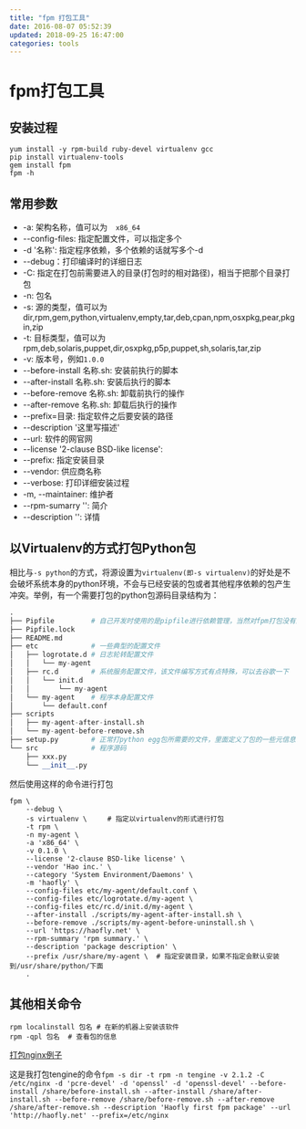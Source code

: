```yaml
---
title: "fpm 打包工具"
date: 2016-08-07 05:52:39
updated: 2018-09-25 16:47:00
categories: tools
---
```


# fpm打包工具

## 安装过程

```shell
yum install -y rpm-build ruby-devel virtualenv gcc
pip install virtualenv-tools 
gem install fpm
fpm -h
```
## 常用参数
- -a: 架构名称，值可以为`  x86_64`
- --config-files: 指定配置文件，可以指定多个
- -d '名称': 指定程序依赖，多个依赖的话就写多个-d
- --debug：打印编译时的详细日志
- -C: 指定在打包前需要进入的目录(打包时的相对路径)，相当于把那个目录打包
- -n: 包名
- -s: 源的类型，值可以为dir,rpm,gem,python,virtualenv,empty,tar,deb,cpan,npm,osxpkg,pear,pkgin,zip
- -t: 目标类型，值可以为rpm,deb,solaris,puppet,dir,osxpkg,p5p,puppet,sh,solaris,tar,zip
- -v: 版本号，例如`1.0.0`
- --before-install 名称.sh: 安装前执行的脚本
- --after-install 名称.sh: 安装后执行的脚本
- --before-remove 名称.sh: 卸载前执行的操作
- --after-remove 名称.sh: 卸载后执行的操作
- --prefix=目录: 指定软件之后要安装的路径
- --description '这里写描述'
- --url: 软件的网官网
- --license '2-clause BSD-like license': 
- --prefix: 指定安装目录
- --vendor: 供应商名称
- --verbose: 打印详细安装过程
- -m, --maintainer: 维护者
- --rpm-sumarry '': 简介
- --description '': 详情

## 以Virtualenv的方式打包Python包

相比与`-s python`的方式，将源设置为`virtualenv(即-s virtualenv)`的好处是不会破坏系统本身的python环境，不会与已经安装的包或者其他程序依赖的包产生冲突。举例，有一个需要打包的python包源码目录结构为：

```python
.
├── Pipfile			# 自己开发时使用的是pipfile进行依赖管理，当然对fpm打包没有影响
├── Pipfile.lock
├── README.md
├── etc				# 一些典型的配置文件
│   ├── logrotate.d	# 日志轮转配置文件
│   │   └── my-agent
│   ├── rc.d		# 系统服务配置文件，该文件编写方式有点特殊，可以去谷歌一下
│   │   └── init.d
│   │       └── my-agent
│   └── my-agent	# 程序本身配置文件
│       └── default.conf
├── scripts
│   ├── my-agent-after-install.sh
│   └── my-agent-before-remove.sh
├── setup.py		# 正常打python egg包所需要的文件，里面定义了包的一些元信息
└── src				# 程序源码
    ├── xxx.py
	└── __init__.py
```

然后使用这样的命令进行打包

```shell
fpm \
	--debug \
	-s virtualenv \		# 指定以virtualenv的形式进行打包
	-t rpm \
	-n my-agent \
	-a 'x86_64' \
	-v 0.1.0 \
	--license '2-clause BSD-like license' \
	--vendor 'Hao inc.' \
	--category 'System Environment/Daemons' \
	-m 'haofly' \
	--config-files etc/my-agent/default.conf \
	--config-files etc/logrotate.d/my-agent \
	--config-files etc/rc.d/init.d/my-agent \
	--after-install ./scripts/my-agent-after-install.sh \
	--before-remove ./scripts/my-agent-before-uninstall.sh \
	--url 'https://haofly.net' \
	--rpm-summary 'rpm summary.' \
	--description 'package description' \
	--prefix /usr/share/my-agent \	# 指定安装目录，如果不指定会默认安装到/usr/share/python/下面
	.
```

## 其他相关命令

```shell
rpm localinstall 包名 # 在新的机器上安装该软件
rpm -qpl 包名  # 查看包的信息
```

[打包nginx例子](http://www.z-dig.com/fpm-custom-nginx-rpm-package.html)

这是我打包tengine的命令`fpm -s dir -t rpm -n tengine -v 2.1.2 -C /etc/nginx -d 'pcre-devel' -d 'openssl' -d 'openssl-devel' --before-install /share/before-install.sh --after-install /share/after-install.sh --before-remove /share/before-remove.sh --after-remove /share/after-remove.sh --description 'Haofly first fpm package' --url 'http://haofly.net' --prefix=/etc/nginx
`